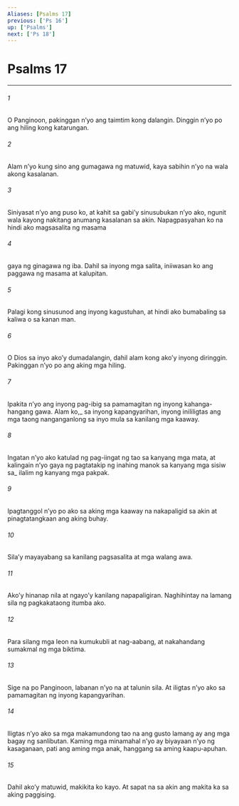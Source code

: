 ```yaml
---
Aliases: [Psalms 17]
previous: ['Ps 16']
up: ['Psalms']
next: ['Ps 18']
---
```

# Psalms 17

***






















###### 1 










O Panginoon, pakinggan nʼyo ang taimtim kong dalangin. Dinggin nʼyo po ang hiling kong katarungan. 





















###### 2 










Alam nʼyo kung sino ang gumagawa ng matuwid, kaya sabihin nʼyo na wala akong kasalanan. 





















###### 3 










Siniyasat nʼyo ang puso ko, at kahit sa gabiʼy sinusubukan nʼyo ako, ngunit wala kayong nakitang anumang kasalanan sa akin. Napagpasyahan ko na hindi ako magsasalita ng masama 





















###### 4 










gaya ng ginagawa ng iba. Dahil sa inyong mga salita, iniiwasan ko ang paggawa ng masama at kalupitan. 





















###### 5 










Palagi kong sinusunod ang inyong kagustuhan, at hindi ako bumabaling sa kaliwa o sa kanan man. 





















###### 6 










O Dios sa inyo akoʼy dumadalangin, dahil alam kong akoʼy inyong diringgin. Pakinggan nʼyo po ang aking mga hiling. 





















###### 7 










Ipakita nʼyo ang inyong pag-ibig sa pamamagitan ng inyong kahanga-hangang gawa. Alam ko,_ sa inyong kapangyarihan, inyong inililigtas ang mga taong nanganganlong sa inyo mula sa kanilang mga kaaway. 





















###### 8 










Ingatan nʼyo ako katulad ng pag-iingat ng tao sa kanyang mga mata, at kalingain nʼyo gaya ng pagtatakip ng inahing manok sa kanyang mga sisiw sa_ ilalim ng kanyang mga pakpak. 





















###### 9 










Ipagtanggol nʼyo po ako sa aking mga kaaway na nakapaligid sa akin at pinagtatangkaan ang aking buhay. 





















###### 10 










Silaʼy mayayabang sa kanilang pagsasalita at mga walang awa. 





















###### 11 










Akoʼy hinanap nila at ngayoʼy kanilang napapaligiran. Naghihintay na lamang sila ng pagkakataong itumba ako. 





















###### 12 










Para silang mga leon na kumukubli at nag-aabang, at nakahandang sumakmal ng mga biktima. 





















###### 13 










Sige na po Panginoon, labanan nʼyo na at talunin sila. At iligtas nʼyo ako sa pamamagitan ng inyong kapangyarihan. 





















###### 14 










Iligtas nʼyo ako sa mga makamundong tao na ang gusto lamang ay ang mga bagay ng sanlibutan. Kaming mga minamahal nʼyo ay biyayaan nʼyo ng kasaganaan, pati ang aming mga anak, hanggang sa aming kaapu-apuhan. 





















###### 15 










Dahil akoʼy matuwid, makikita ko kayo. At sapat na sa akin ang makita ka sa aking paggising.
